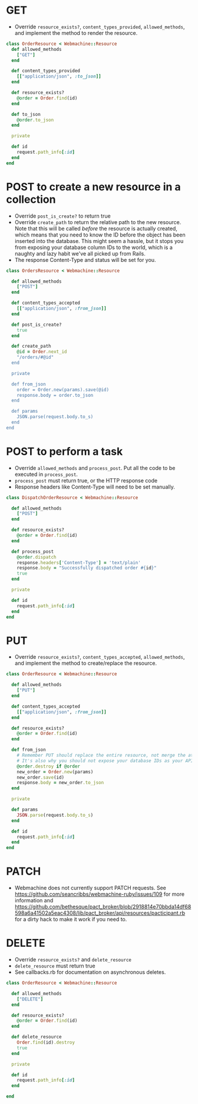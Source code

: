 # GET
* Override `resource_exists?`, `content_types_provided`, `allowed_methods`, and implement the method to render the resource.

```ruby
class OrderResource < Webmachine::Resource
  def allowed_methods
    ["GET"]
  end

  def content_types_provided
    [["application/json", :to_json]]
  end

  def resource_exists?
    @order = Order.find(id)
  end

  def to_json
    @order.to_json
  end

  private

  def id
    request.path_info[:id]
  end
end

```

# POST to create a new resource in a collection
* Override `post_is_create?` to return true
* Override `create_path` to return the relative path to the new resource. Note that this will be called _before_ the resource is actually created, which means that you need to know the ID before the object has been inserted into the database. This might seem a hassle, but it stops you from exposing your database column IDs to the world, which is a naughty and lazy habit we've all picked up from Rails.
* The response Content-Type and status will be set for you.

```ruby
class OrdersResource < Webmachine::Resource

  def allowed_methods
    ["POST"]
  end

  def content_types_accepted
    [["application/json", :from_json]]
  end

  def post_is_create?
    true
  end

  def create_path
    @id = Order.next_id
    "/orders/#@id"
  end

  private

  def from_json
    order = Order.new(params).save(@id)
    response.body = order.to_json
  end

  def params
    JSON.parse(request.body.to_s)
  end
end
```

# POST to perform a task
* Override `allowed_methods` and `process_post`.  Put all the code to be executed in `process_post`.
* `process_post` must return true, or the HTTP response code
* Response headers like Content-Type will need to be set manually.

```ruby
class DispatchOrderResource < Webmachine::Resource

  def allowed_methods
    ["POST"]
  end

  def resource_exists?
    @order = Order.find(id)
  end

  def process_post
    @order.dispatch
    response.headers['Content-Type'] = 'text/plain'
    response.body = "Successfully dispatched order #{id}"
    true
  end

  private

  def id
    request.path_info[:id]
  end
end

```

# PUT
* Override `resource_exists?`, `content_types_accepted`, `allowed_methods`, and implement the method to create/replace the resource.

```ruby
class OrderResource < Webmachine::Resource

  def allowed_methods
    ["PUT"]
  end

  def content_types_accepted
    [["application/json", :from_json]]
  end

  def resource_exists?
    @order = Order.find(id)
  end

  def from_json
    # Remember PUT should replace the entire resource, not merge the attributes! That's what PATCH is for.
    # It's also why you should not expose your database IDs as your API IDs.
    @order.destroy if @order
    new_order = Order.new(params)
    new_order.save(id)
    response.body = new_order.to_json
  end

  private

  def params
    JSON.parse(request.body.to_s)
  end

  def id
    request.path_info[:id]
  end
end
```

# PATCH
* Webmachine does not currently support PATCH requests. See https://github.com/seancribbs/webmachine-ruby/issues/109 for more information and https://github.com/bethesque/pact_broker/blob/2918814e70bbda14df68598a6a41502a5eac4308/lib/pact_broker/api/resources/pacticipant.rb for a dirty hack to make it work if you need to.

# DELETE
* Override `resource_exists?` and `delete_resource`
* `delete_resource` must return true
* See callbacks.rb for documentation on asynchronous deletes.

```ruby
class OrderResource < Webmachine::Resource

  def allowed_methods
    ["DELETE"]
  end

  def resource_exists?
    @order = Order.find(id)
  end

  def delete_resource
    Order.find(id).destroy
    true
  end

  private

  def id
    request.path_info[:id]
  end

end
```
